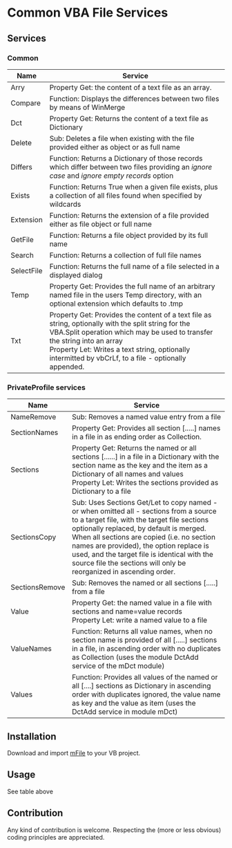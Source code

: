 # Common VBA File Services
## Services
### Common

| Name           | Service                                    |
| -------------- | ------------------------------------------ |
| Arry           | Property Get: the content of a text file as an array.|
| Compare        | Function: Displays the differences between two files by means of WinMerge |
| Dct            | Property Get: Returns the content of a text file as Dictionary |
| Delete         | Sub: Deletes a file when existing with the file provided either as object or as full name |
| Differs        | Function: Returns a Dictionary of those records which differ between two files providing an _ignore case_ and _ignore empty records_ option |
| Exists         | Function: Returns True when a given file exists, plus a collection of all files found when specified by wildcards |
| Extension      | Function: Returns the extension of a file provided either as file object or full name
| GetFile        | Function: Returns a file object provided by its full name |
| Search         | Function: Returns a collection of full file names | 
| SelectFile     | Function: Returns the full name of a file selected in a displayed dialog |
| Temp           | Property Get: Provides the full name of an arbitrary named file in the users Temp directory, with an optional extension which defaults to .tmp | 
| Txt            | Property Get: Provides the content of a text file as string, optionally with the split string for the VBA.Split operation which may be used to transfer the string into an array<br>Property Let: Writes a text string, optionally intermitted by vbCrLf, to a file - optionally appended. |

### PrivateProfile services

| Name           | Service                                      |
| -------------- | -------------------------------------------- |
| NameRemove     | Sub: Removes a named value entry from a file |
| SectionNames   | Property Get: Provides all section [.....] names in a file in as ending order as Collection. |
| Sections    | Property Get: Returns the named or all sections [......] in a file in a Dictionary with the section name as the key and the item as a Dictionary of all names and values<br>Property Let: Writes the sections provided as Dictionary to a file|
| SectionsCopy   | Sub: Uses Sections Get/Let to copy named - or when omitted all - sections from a source to a target file, with the target file sections optionally replaced, by default is merged. When all sections are copied (i.e. no section names are provided), the option replace is used, and the target file is identical with the source file the sections will only be reorganized in ascending order. |
| SectionsRemove | Sub: Removes the named or all sections [.....] from a file |
| Value          | Property Get: the named value in a file with sections and name=value records<br>Property Let: write a named value to a file |
| ValueNames     | Function: Returns all value names, when no section name is provided of all [.....] sections in a file, in ascending order with no duplicates as Collection (uses the module DctAdd service of the mDct module) |
| Values         | Function: Provides all values of the named or all [....] sections as Dictionary in ascending order with duplicates ignored, the value name as key and the value as item (uses the DctAdd service in module mDct)|

## Installation
Download and import [mFile][1] to your VB project.

## Usage
See table above

## Contribution
Any kind of contribution is welcome. Respecting the (more or less obvious) coding principles are appreciated.

[1]:https://gitcdn.link/repo/warbe-maker/Common-VBA-File-Services/master/mFile.bas